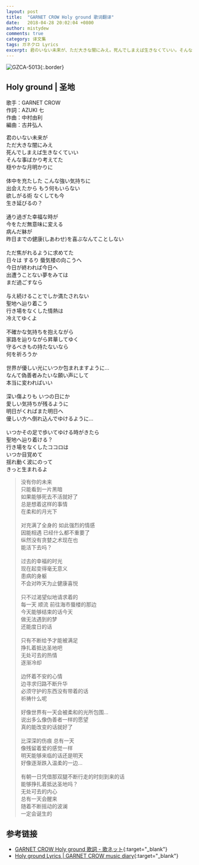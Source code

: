 ```yaml
---
layout: post
title:  "GARNET CROW Holy ground 歌词翻译"
date:   2018-04-28 20:02:04 +0800
author: mistydew
comments: true
category: 译文集
tags: ガネクロ Lyrics
excerpt: 君のいない未来が、ただ大きな闇にみえ。死んでしまえば生きなくていい。そんな事ばかり考えてた、穏やかな月明かりに。
---
```

![GZCA-5013](https://crowsub.github.io/assets/images/discography/album/GZCA-5013.jpg){:.border}

## Holy ground | 圣地

歌手：GARNET CROW<br>
作詞：AZUKI 七<br>
作曲：中村由利<br>
編曲：古井弘人

<div class="lyric-original">
<p>
君のいない未来が<br>
ただ大きな闇にみえ<br>
死んでしまえば生きなくていい<br>
そんな事ばかり考えてた<br>
穏やかな月明かりに<br>
<br>
体中を充たした こんな強い気持ちに<br>
出会えたから もう何もいらない<br>
欲しがる術 なくしても今<br>
生き延びるの？<br>
<br>
通り過ぎた幸福な時が<br>
今をただ無意味に変える<br>
病んだ躰が<br>
昨日までの健康(しあわせ)を喜ぶなんてことしない<br>
<br>
ただ焦がれるように求めてた<br>
日々は するり 蜃気楼の向こうへ<br>
今日が終われば今日へ<br>
出遭うことない夢をみては<br>
まだ過ごすなら<br>
<br>
与え続けることでしか満たされない<br>
聖地へ辿り着こう<br>
行き場をなくした情熱は<br>
冷えてゆくよ<br>
<br>
不確かな気持ちを抱えながら<br>
家路を辿りながら昇華してゆく<br>
守るべきもの持たないなら<br>
何を祈ろうか<br>
<br>
世界が優しい光にいつか包まれますように…<br>
なんて偽善者みたいな願い声にして<br>
本当に変わればいい<br>
<br>
深い傷よりも いつの日にか<br>
愛しい気持ちが残るように<br>
明日がくればまた明日へ<br>
優しい方へ倒れ込んでゆけるように…<br>
<br>
いつかその足で歩いてゆける時がきたら<br>
聖地へ辿り着ける？<br>
行き場をなくしたココロは<br>
いつか目覚めて<br>
揺れ動く波にのって<br>
きっと生まれるよ
</p>
</div>

<div class="lyric-translation">
<blockquote>
没有你的未来<br>
只能看到一片黑暗<br>
如果能够死去不活就好了<br>
总是想着这样的事情<br>
在柔和的月光下<br>
<br>
对充满了全身的 如此强烈的情感<br>
因能相遇 已经什么都不重要了<br>
纵然没有贪婪之术现在也<br>
能活下去吗？<br>
<br>
过去的幸福的时光<br>
现在起变得毫无意义<br>
患病的身躯<br>
不会对昨天为止健康喜悦<br>
<br>
只不过渴望似地请求着的<br>
每一天 顺流 前往海市蜃楼的那边<br>
今天能够结束的话今天<br>
做无法遇到的梦<br>
还能度日的话<br>
<br>
只有不断给予才能被满足<br>
挣扎着抵达圣地吧<br>
无处可去的热情<br>
逐渐冷却<br>
<br>
边怀着不安的心情<br>
边寻求归路不断升华<br>
必须守护的东西没有带着的话<br>
祈祷什么呢<br>
<br>
好像世界有一天会被柔和的光所包围…<br>
说出多么像伪善者一样的愿望<br>
真的能改变的话就好了<br>
<br>
比深深的伤痕 总有一天<br>
像残留着爱的感觉一样<br>
明天能够来临的话还是明天<br>
好像逐渐跌入温柔的一边…<br>
<br>
有朝一日凭借那双腿不断行走的时刻到来的话<br>
能够挣扎着抵达圣地吗？<br>
无处可去的内心<br>
总有一天会醒来<br>
随着不断摇动的波澜<br>
一定会诞生的
</blockquote>
</div>

## 参考链接

* [GARNET CROW Holy ground 歌詞 - 歌ネット](https://www.uta-net.com/song/20142){:target="_blank"}
* [Holy ground Lyrics \| GARNET CROW music diary](https://crowsub.github.io/lyrics/original/Holy%20ground.html){:target="_blank"}
